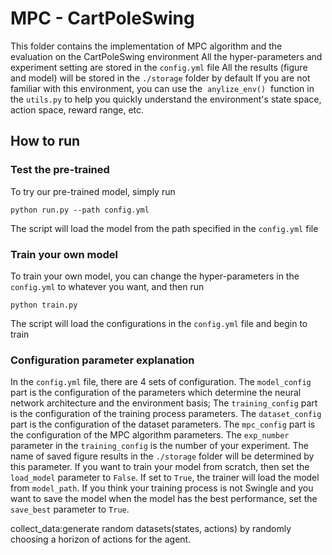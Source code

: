 # MPC - CartPoleSwing
This folder contains the implementation of MPC algorithm and the evaluation on the CartPoleSwing environment
All the hyper-parameters and experiment setting are stored in the ```config.yml``` file
All the results (figure and model) will be stored in the ```./storage``` folder by default
If you are not familiar with this environment, you can use the  `anylize_env()`  function in the `utils.py` to help you quickly understand the environment's state space, action space, reward range, etc.
## How to run
### Test the pre-trained
To try our pre-trained model, simply run
```angularjs
python run.py --path config.yml
```
The script will load the model from the path specified in the ```config.yml``` file
### Train your own model
To train your own model, you can change the hyper-parameters in the ```config.yml``` to whatever you want,
and then run
```angularjs
python train.py
```
The script will load the configurations in the ```config.yml``` file and begin to train
### Configuration parameter explanation
In the ```config.yml``` file, there are 4 sets of configuration.
The `model_config`  part is the configuration of the parameters which determine the neural network architecture and the environment basis;
The `training_config` part is the configuration of the training process parameters.
The `dataset_config` part is the configuration of the dataset parameters.
The `mpc_config` part is the configuration of the MPC algorithm parameters.
The `exp_number` parameter in the `training_config` is the number of your experiment. The name of saved figure results in the `./storage` folder will be determined by this parameter.
If you want to train your model from scratch, then set the `load_model` parameter to `False`. If set to `True`, the trainer will load the model from `model_path`.
If you think your training process is not Swingle and you want to save the model when the model has the best performance, set the `save_best` parameter to `True`.

collect_data:generate random datasets(states, actions) by randomly choosing a horizon of actions for the agent.




